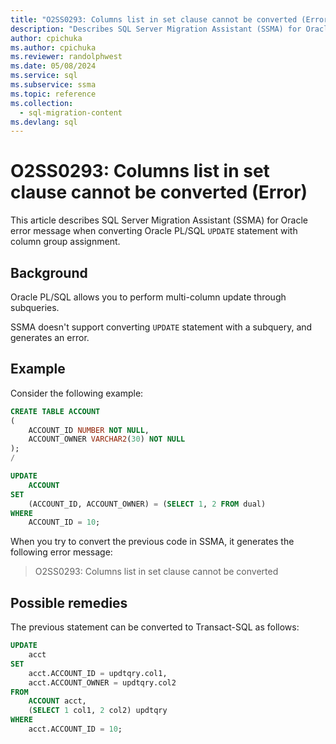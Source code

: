 ```yaml
---
title: "O2SS0293: Columns list in set clause cannot be converted (Error)"
description: "Describes SQL Server Migration Assistant (SSMA) for Oracle error message when converting Oracle PL/SQL UPDATE statement with column group assignment."
author: cpichuka
ms.author: cpichuka
ms.reviewer: randolphwest
ms.date: 05/08/2024
ms.service: sql
ms.subservice: ssma
ms.topic: reference
ms.collection:
  - sql-migration-content
ms.devlang: sql
---
```


# O2SS0293: Columns list in set clause cannot be converted (Error)

This article describes SQL Server Migration Assistant (SSMA) for Oracle error message when converting Oracle PL/SQL `UPDATE` statement with column group assignment.

## Background

Oracle PL/SQL allows you to perform multi-column update through subqueries.

SSMA doesn't support converting `UPDATE` statement with a subquery, and generates an error.

## Example

Consider the following example:

```sql
CREATE TABLE ACCOUNT
(
    ACCOUNT_ID NUMBER NOT NULL,
    ACCOUNT_OWNER VARCHAR2(30) NOT NULL
);
/

UPDATE
    ACCOUNT
SET
    (ACCOUNT_ID, ACCOUNT_OWNER) = (SELECT 1, 2 FROM dual)
WHERE
    ACCOUNT_ID = 10;
```

When you try to convert the previous code in SSMA, it generates the following error message:

> O2SS0293: Columns list in set clause cannot be converted

## Possible remedies

The previous statement can be converted to Transact-SQL as follows:

```sql
UPDATE
    acct
SET
    acct.ACCOUNT_ID = updtqry.col1,
    acct.ACCOUNT_OWNER = updtqry.col2
FROM
    ACCOUNT acct,
    (SELECT 1 col1, 2 col2) updtqry
WHERE
    acct.ACCOUNT_ID = 10;
```
